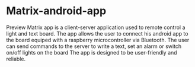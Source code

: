 # Matrix-android-app
Preview
Matrix app is a client-server application used to remote control a light and text board.
The app allows the user to connect his android app to the board equiped with a raspberry microcontroller via Bluetooth.
The user can send commands to the server to write a text, set an alarm or switch on/off lights on the board
The app is designed to be user-friendly and reliable.
